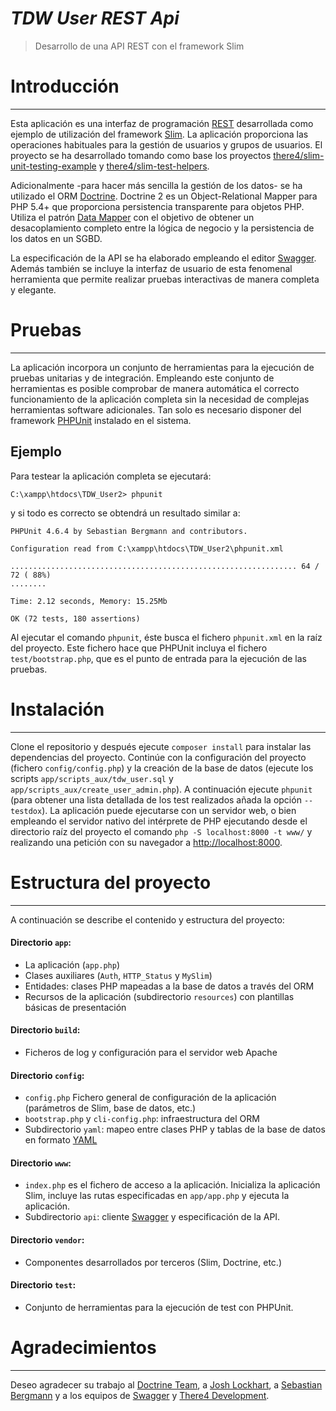 ***TDW User REST Api***
=================

> Desarrollo de una API REST con el framework Slim

# Introducción
------------------------------------------
Esta aplicación es una interfaz de programación [REST][rest] desarrollada como ejemplo de
utilización del framework [Slim][slim]. La aplicación proporciona las operaciones
habituales para la gestión de usuarios y grupos de usuarios. El proyecto se ha
desarrollado tomando como base los proyectos [there4/slim-unit-testing-example][unit_test_example]
y [there4/slim-test-helpers][slim_test_helpers].

Adicionalmente -para hacer más sencilla la gestión de los datos- se ha utilizado
el ORM [Doctrine][doctrine]. Doctrine 2 es un Object-Relational Mapper para 
PHP 5.4+ que proporciona persistencia transparente para objetos PHP. Utiliza
el patrón [Data Mapper][dataMapper] con el objetivo de obtener un desacoplamiento
completo entre la lógica de negocio y la persistencia de los datos en un SGBD.

La especificación de la API se ha elaborado empleando el editor [Swagger][swagger].
Además también se incluye la interfaz de usuario de esta fenomenal herramienta que
permite realizar pruebas interactivas de manera completa y elegante.

# Pruebas
------------------------------------------
La aplicación incorpora un conjunto de herramientas para la ejecución de pruebas 
unitarias y de integración. Empleando este conjunto de herramientas es posible
comprobar de manera automática el correcto funcionamiento de la aplicación completa
sin la necesidad de complejas herramientas software adicionales. Tan solo es 
necesario disponer del framework [PHPUnit][phpunit] instalado en el sistema.

## Ejemplo

Para testear la aplicación completa se ejecutará:

```
C:\xampp\htdocs\TDW_User2> phpunit
```

y si todo es correcto se obtendrá un resultado similar a:

```
PHPUnit 4.6.4 by Sebastian Bergmann and contributors.

Configuration read from C:\xampp\htdocs\TDW_User2\phpunit.xml

................................................................ 64 / 72 ( 88%)
........

Time: 2.12 seconds, Memory: 15.25Mb

OK (72 tests, 180 assertions)
```

Al ejecutar el comando `phpunit`, éste busca el fichero `phpunit.xml` en la raíz
del proyecto. Este fichero hace que PHPUnit incluya el fichero `test/bootstrap.php`,
que es el punto de entrada para la ejecución de las pruebas.

# Instalación
------------------------------------------
Clone el repositorio y después ejecute `composer install` para instalar las
dependencias del proyecto. Continúe con la configuración del proyecto
(fichero `config/config.php`) y la creación de la base de datos (ejecute los scripts
`app/scripts_aux/tdw_user.sql` y `app/scripts_aux/create_user_admin.php`). A continuación
ejecute `phpunit` (para obtener una lista detallada de los test realizados añada
la opción `--testdox`). La aplicación puede ejecutarse con un servidor web, o bien
empleando el servidor nativo del intérprete de PHP ejecutando desde el directorio
raíz del proyecto el comando `php -S localhost:8000 -t www/` y realizando una
petición con su navegador a [http://localhost:8000][lh].

# Estructura del proyecto
------------------------------------------
A continuación se describe el contenido y estructura del proyecto:
#### Directorio `app`:
* La aplicación (`app.php`)
* Clases auxiliares (`Auth`, `HTTP_Status` y `MySlim`)
* Entidades: clases PHP mapeadas a la base de datos a través del ORM
* Recursos de la aplicación (subdirectorio `resources`) con plantillas básicas de presentación
#### Directorio `build`:
* Ficheros de log y configuración para el servidor web Apache
#### Directorio `config`:
* `config.php` Fichero general de configuración de la aplicación (parámetros de 
Slim, base de datos, etc.)
* `bootstrap.php` y  `cli-config.php`: infraestructura del ORM
* Subdirectorio `yaml`: mapeo entre clases PHP y tablas de la base de datos en
formato [YAML][yaml]
#### Directorio `www`:
* `index.php` es el fichero de acceso a la aplicación. Inicializa la aplicación
Slim, incluye las rutas especificadas en `app/app.php` y ejecuta la aplicación.
* Subdirectorio `api`: cliente [Swagger][swagger] y especificación de la API.
#### Directorio `vendor`:
* Componentes desarrollados por terceros (Slim, Doctrine, etc.)
#### Directorio `test`:
* Conjunto de herramientas para la ejecución de test con PHPUnit.

# Agradecimientos
------------------------------------------
Deseo agradecer su trabajo al [Doctrine Team][doctrine], a [Josh Lockhart][jlockhart],
a [Sebastian Bergmann][sbergmann] y a los equipos de [Swagger][swagger] y
[There4 Development][there4].

[dataMapper]: http://martinfowler.com/eaaCatalog/dataMapper.html
[doctrine]: http://docs.doctrine-project.org/projects/doctrine-orm/en/latest/
[jlockhart]: http://joshlockhart.com/
[lh]: http://localhost:8000
[phpunit]: http://phpunit.de/manual/current/en/index.html
[rest]: http://www.restapitutorial.com/
[sbergmann]: https://sebastian-bergmann.de/
[slim]: http://www.slimframework.com/
[slim_test_helpers]: https://github.com/there4/slim-test-helpers
[swagger]: http://swagger.io/
[there4]: http://there4development.com/
[unit_test_example]: https://github.com/there4/slim-unit-testing-example
[yaml]: http://yaml.org/